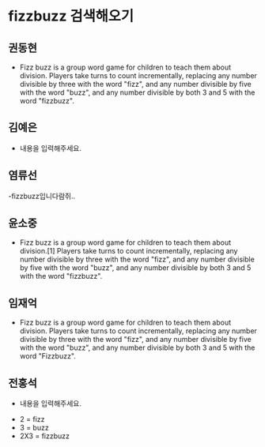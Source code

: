 # fizzbuzz 검색해오기

## 권동현
- Fizz buzz is a group word game for children to teach them about division. Players take turns to count incrementally, replacing any number divisible by three with the word "fizz", and any number divisible by five with the word "buzz", and any number divisible by both 3 and 5 with the word "fizzbuzz".

## 김예은
- 내용을 입력해주세요.

## 염류선
-fizzbuzz입니다람쥐..

## 윤소중
- Fizz buzz is a group word game for children to teach them about division.[1] Players take turns to count incrementally, replacing any number divisible by three with the word "fizz", and any number divisible by five with the word "buzz", and any number divisible by both 3 and 5 with the word "fizzbuzz".

## 임재억
- Fizz buzz is a group word game for children to teach them about division. Players take turns to count incrementally, replacing any number divisible by three with the word "fizz", and any number divisible by five with the word "buzz", and any number divisible by both 3 and 5 with the word "Fizzbuzz".

## 전홍석
- 내용을 입력해주세요.

* 2 = fizz
* 3 = buzz
* 2X3 = fizzbuzz


